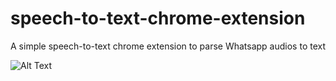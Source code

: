 # speech-to-text-chrome-extension
A simple speech-to-text chrome extension to parse Whatsapp audios to text

![Alt Text](https://drive.google.com/file/d/19imF3MmWb1orz_e0w3dvGfCCND_OpJIb/view)

